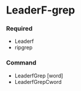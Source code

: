 # LeaderF-grep

### Required

 - Leaderf
 - ripgrep

### Command
 
 - LeaderfGrep [word]
 - LeaderfGrepCword
